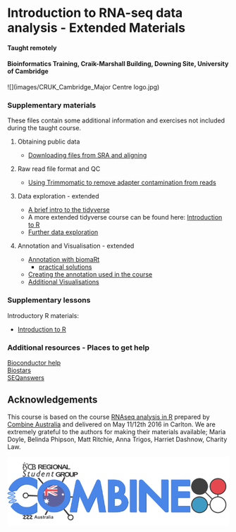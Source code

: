 # Introduction to RNA-seq data analysis - Extended Materials
#### Taught remotely
#### Bioinformatics Training, Craik-Marshall Building, Downing Site, University of Cambridge

![](images/CRUK_Cambridge_Major Centre logo.jpg)

### Supplementary materials

These files contain some additional information and exercises not included 
during the taught course.

1. Obtaining public data
    - [Downloading files from SRA and aligning](Markdowns/S1_Getting_raw_reads_from_SRA.html)

2. Raw read file format and QC
    - [Using Trimmomatic to remove adapter contamination from reads](Markdowns/S3_Trimming_Reads.html)

3. Data exploration - extended 
    - [A brief intro to the tidyverse](Markdowns/S4_A_brief_intro_to_dplyr.html)  
    - A more extended tidyverse course can be found here: 
        [Introduction to R](https://bioinformatics-core-shared-training.github.io/r-intro/)
    - [Further data exploration](Markdowns/S5_Additional_Data_Exploration.html)

4. Annotation and Visualisation - extended 
    - [Annotation with biomaRt](Markdowns/S6_Annotation_With_BioMart.html)  
        - [practical solutions](Markdowns/S6_Annotation_With_BioMart.Solution.html)
    - [Creating the annotation used in the course](additional_scripts/Making_the_annotation_table.html)
    - [Additional Visualisations](Markdowns/S7_Additional_Visualisation.html)

### Supplementary lessons

Introductory R materials:

- [Introduction to R](https://bioinformatics-core-shared-training.github.io/r-intro/)

### Additional resources - Places to get help

[Bioconductor help](https://www.bioconductor.org/help/)  
[Biostars](https://www.biostars.org/)  
[SEQanswers](http://seqanswers.com/)  

## Acknowledgements

This course is based on the course [RNAseq analysis in R](http://combine-australia.github.io/2016-05-11-RNAseq/) prepared by [Combine Australia](https://combine.org.au/) and delivered on May 11/12th 2016 in Carlton. We are extremely grateful to the authors for making their materials available; Maria Doyle, Belinda Phipson, Matt Ritchie, Anna Trigos, Harriet Dashnow, Charity Law.

![](images/combine_banner_small.png)

